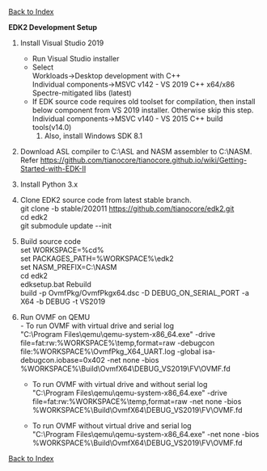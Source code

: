 
[Back to Index](../index.md)

**EDK2 Development Setup**  
1. Install Visual Studio 2019  
    - Run Visual Studio installer  
    - Select  
       Workloads->Desktop development with C++  
       Individual components->MSVC v142 - VS 2019 C++ x64/x86 Spectre-mitigated libs (latest)  
    - If EDK source code requires old toolset for compilation, then install below component from VS 2019 installer. Otherwise skip this step.  
       Individual components->MSVC v140 - VS 2015 C++ build tools(v14.0)
        1. Also, install Windows SDK 8.1
  
2. Download ASL compiler to C:\ASL and NASM assembler to C:\NASM.  
    Refer https://github.com/tianocore/tianocore.github.io/wiki/Getting-Started-with-EDK-II
  
3. Install Python 3.x  
  
4. Clone EDK2 source code from latest stable branch.  
    git clone -b stable/202011 https://github.com/tianocore/edk2.git  
    cd edk2  
    git submodule update --init  
  
5. Build source code  
    set WORKSPACE=%cd%  
    set PACKAGES_PATH=%WORKSPACE%\edk2  
    set NASM_PREFIX=C:\NASM  
    cd edk2  
    edksetup.bat Rebuild  
    build -p OvmfPkg/OvmfPkgx64.dsc -D DEBUG_ON_SERIAL_PORT -a X64 -b DEBUG -t VS2019  
  
6. Run OVMF on QEMU  
        - To run OVMF with virtual drive and serial log  
		"C:\Program Files\qemu\qemu-system-x86_64.exe" -drive file=fat:rw:%WORKSPACE%\temp\,format=raw -debugcon file:%WORKSPACE%\OvmfPkg_X64_UART.log -global isa-debugcon.iobase=0x402 -net none -bios %WORKSPACE%\Build\OvmfX64\DEBUG_VS2019\FV\OVMF.fd  
	- To run OVMF with virtual drive and without serial log  
		"C:\Program Files\qemu\qemu-system-x86_64.exe" -drive file=fat:rw:%WORKSPACE%\temp\,format=raw -net none -bios %WORKSPACE%\Build\OvmfX64\DEBUG_VS2019\FV\OVMF.fd

	- To run OVMF without virtual drive and serial log  
		"C:\Program Files\qemu\qemu-system-x86_64.exe" -net none -bios %WORKSPACE%\Build\OvmfX64\DEBUG_VS2019\FV\OVMF.fd

[Back to Index](../index.md)
